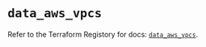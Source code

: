 # `data_aws_vpcs`

Refer to the Terraform Registory for docs: [`data_aws_vpcs`](https://registry.terraform.io/providers/hashicorp/aws/5.5.0/docs/data-sources/vpcs).
